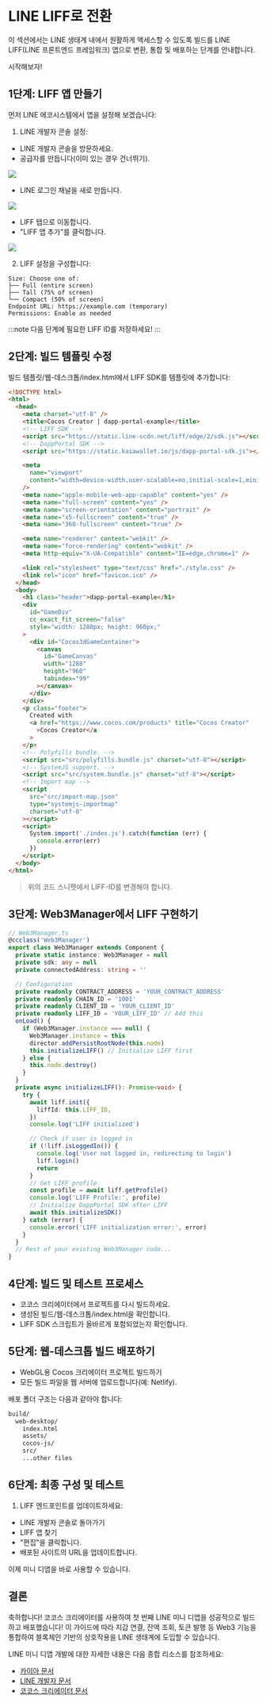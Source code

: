 # LINE LIFF로 전환

이 섹션에서는 LINE 생태계 내에서 원활하게 액세스할 수 있도록 빌드를 LINE LIFF(LINE 프론트엔드 프레임워크) 앱으로 변환, 통합 및 배포하는 단계를 안내합니다.

시작해보자!

## 1단계: LIFF 앱 만들기 <a id="create-liff-app"></a>

먼저 LINE 에코시스템에서 앱을 설정해 보겠습니다:

1. LINE 개발자 콘솔 설정:

  - LINE 개발자 콘솔을 방문하세요.
  - 공급자를 만듭니다(이미 있는 경우 건너뛰기).

  ![](/img/minidapps/cocos-creator/cocos-liff-create.png)

  - LINE 로그인 채널을 새로 만듭니다.

  ![](/img/minidapps/unity-minidapp/line-login-lc.png)

  - LIFF 탭으로 이동합니다.
  - "LIFF 앱 추가"를 클릭합니다.

  ![](/img/minidapps/unity-minidapp/line-liff-add.png)

2. LIFF 설정을 구성합니다:

```code
Size: Choose one of:
├── Full (entire screen)
├── Tall (75% of screen)
└── Compact (50% of screen)
Endpoint URL: https://example.com (temporary)
Permissions: Enable as needed
```

:::note
다음 단계에 필요한 LIFF ID를 저장하세요!
:::

## 2단계: 빌드 템플릿 수정 <a id="modify-build-template"></a>

빌드 템플릿/웹-데스크톱/index.html에서 LIFF SDK를 템플릿에 추가합니다:

```html
<!DOCTYPE html>
<html>
  <head>
    <meta charset="utf-8" />
    <title>Cocos Creator | dapp-portal-example</title>
    <!-- LIFF SDK -->
    <script src="https://static.line-scdn.net/liff/edge/2/sdk.js"></script>
    <!-- DappPortal SDK -->
    <script src="https://static.kaiawallet.io/js/dapp-portal-sdk.js"></script>

    <meta
      name="viewport"
      content="width=device-width,user-scalable=no,initial-scale=1,minimum-scale=1,maximum-scale=1,minimal-ui=true"
    />
    <meta name="apple-mobile-web-app-capable" content="yes" />
    <meta name="full-screen" content="yes" />
    <meta name="screen-orientation" content="portrait" />
    <meta name="x5-fullscreen" content="true" />
    <meta name="360-fullscreen" content="true" />

    <meta name="renderer" content="webkit" />
    <meta name="force-rendering" content="webkit" />
    <meta http-equiv="X-UA-Compatible" content="IE=edge,chrome=1" />

    <link rel="stylesheet" type="text/css" href="./style.css" />
    <link rel="icon" href="favicon.ico" />
  </head>
  <body>
    <h1 class="header">dapp-portal-example</h1>
    <div
      id="GameDiv"
      cc_exact_fit_screen="false"
      style="width: 1280px; height: 960px;"
    >
      <div id="Cocos3dGameContainer">
        <canvas
          id="GameCanvas"
          width="1280"
          height="960"
          tabindex="99"
        ></canvas>
      </div>
    </div>
    <p class="footer">
      Created with
      <a href="https://www.cocos.com/products" title="Cocos Creator"
        >Cocos Creator</a
      >
    </p>
    <!-- Polyfills bundle. -->
    <script src="src/polyfills.bundle.js" charset="utf-8"></script>
    <!-- SystemJS support. -->
    <script src="src/system.bundle.js" charset="utf-8"></script>
    <!-- Import map -->
    <script
      src="src/import-map.json"
      type="systemjs-importmap"
      charset="utf-8"
    ></script>
    <script>
      System.import('./index.js').catch(function (err) {
        console.error(err)
      })
    </script>
  </body>
</html>
```

> 위의 코드 스니펫에서 LIFF-ID를 변경해야 합니다.

## 3단계: Web3Manager에서 LIFF 구현하기 <a id="implementing-liff-in-web3manager"></a>

```typescript
// Web3Manager.ts
@ccclass('Web3Manager')
export class Web3Manager extends Component {
  private static instance: Web3Manager = null
  private sdk: any = null
  private connectedAddress: string = ''

  // Configuration
  private readonly CONTRACT_ADDRESS = 'YOUR_CONTRACT_ADDRESS'
  private readonly CHAIN_ID = '1001'
  private readonly CLIENT_ID = 'YOUR_CLIENT_ID'
  private readonly LIFF_ID = 'YOUR_LIFF_ID' // Add this
  onLoad() {
    if (Web3Manager.instance === null) {
      Web3Manager.instance = this
      director.addPersistRootNode(this.node)
      this.initializeLIFF() // Initialize LIFF first
    } else {
      this.node.destroy()
    }
  }
  private async initializeLIFF(): Promise<void> {
    try {
      await liff.init({
        liffId: this.LIFF_ID,
      })
      console.log('LIFF initialized')

      // Check if user is logged in
      if (!liff.isLoggedIn()) {
        console.log('User not logged in, redirecting to login')
        liff.login()
        return
      }
      // Get LIFF profile
      const profile = await liff.getProfile()
      console.log('LIFF Profile:', profile)
      // Initialize DappPortal SDK after LIFF
      await this.initializeSDK()
    } catch (error) {
      console.error('LIFF initialization error:', error)
    }
  }
  // Rest of your existing Web3Manager code...
}
```

## 4단계: 빌드 및 테스트 프로세스 <a id="build-and-test-process"></a>

- 코코스 크리에이터에서 프로젝트를 다시 빌드하세요.
- 생성된 빌드/웹-데스크톱/index.html을 확인합니다.
- LIFF SDK 스크립트가 올바르게 포함되었는지 확인합니다.

## 5단계: 웹-데스크톱 빌드 배포하기 <a id="deploy-web-desktop-build"></a>

- WebGL용 Cocos 크리에이터 프로젝트 빌드하기
- 모든 빌드 파일을 웹 서버에 업로드합니다(예: Netlify).

배포 폴더 구조는 다음과 같아야 합니다:

```bash
build/
  web-desktop/
    index.html
    assets/
    cocos-js/
    src/
    ...other files
```

## 6단계: 최종 구성 및 테스트 <a id="final-configuration-and-testing"></a>

1. LIFF 엔드포인트를 업데이트하세요:
  - LINE 개발자 콘솔로 돌아가기
  - LIFF 앱 찾기
  - "편집"을 클릭합니다.
  - 배포된 사이트의 URL을 업데이트합니다.

이제 미니 디앱을 바로 사용할 수 있습니다.

## 결론 <a id="conclusion"></a>

축하합니다! 코코스 크리에이터를 사용하여 첫 번째 LINE 미니 디앱을 성공적으로 빌드하고 배포했습니다! 이 가이드에 따라 지갑 연결, 잔액 조회, 토큰 발행 등 Web3 기능을 통합하여 블록체인 기반의 상호작용을 LINE 생태계에 도입할 수 있습니다.

LINE 미니 디앱 개발에 대한 자세한 내용은 다음 종합 리소스를 참조하세요:

- [카이아 문서](https://docs.kaia.io/)
- [LINE 개발자 문서](https://developers.line.biz/en/docs/line-mini-app/)
- [코코스 크리에이터 문서](https://docs.cocos.com/creator/3.8/manual/en/getting-started/)

